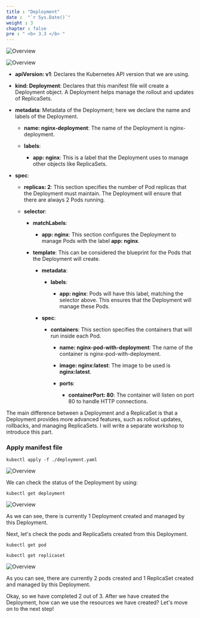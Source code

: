 ```yaml
---
title : "Deployment"
date :  "`r Sys.Date()`" 
weight : 3
chapter : false
pre : " <b> 3.3 </b> "
---
```


![Overview](/fcj-ss2-workshop-001/images/2-Manifest/15.png)

![Overview](/fcj-ss2-workshop-001/images/2-Manifest/16.png)

- **apiVersion: v1**: Declares the Kubernetes API version that we are using.

- **kind: Deployment**: Declares that this manifest file will create a Deployment object. A Deployment helps manage the rollout and updates of ReplicaSets.

- **metadata**: Metadata of the Deployment; here we declare the name and labels of the Deployment.

    - **name: nginx-deployment**: The name of the Deployment is nginx-deployment.

    - **labels**: 

        - **app: nginx**: This is a label that the Deployment uses to manage other objects like ReplicaSets.

- **spec**:

    - **replicas: 2**: This section specifies the number of Pod replicas that the Deployment must maintain. The Deployment will ensure that there are always 2 Pods running.

    - **selector**:

        - **matchLabels**:

            - **app: nginx**: This section configures the Deployment to manage Pods with the label **app: nginx**.

        - **template**: This can be considered the blueprint for the Pods that the Deployment will create.

            - **metadata**:

                - **labels**:

                    - **app: nginx**: Pods will have this label, matching the selector above. This ensures that the Deployment will manage these Pods.

            - **spec**:

                - **containers**: This section specifies the containers that will run inside each Pod.

                    - **name: nginx-pod-with-deployment**: The name of the container is nginx-pod-with-deployment.

                    - **image: nginx:latest**: The image to be used is **nginx:latest**.

                    - **ports**:

                        - **containerPort: 80**: The container will listen on port 80 to handle HTTP connections.

The main difference between a Deployment and a ReplicaSet is that a Deployment provides more advanced features, such as rollout updates, rollbacks, and managing ReplicaSets. I will write a separate workshop to introduce this part.

### Apply manifest file

    kubectl apply -f ./deployment.yaml

![Overview](/fcj-ss2-workshop-001/images/2-Manifest/17.png)

We can check the status of the Deployment by using:

    kubectl get deployment

![Overview](/fcj-ss2-workshop-001/images/2-Manifest/18.png)

As we can see, there is currently 1 Deployment created and managed by this Deployment.

Next, let's check the pods and ReplicaSets created from this Deployment.

    kubectl get pod

    kubectl get replicaset

![Overview](/fcj-ss2-workshop-001/images/2-Manifest/19.png)

As you can see, there are currently 2 pods created and 1 ReplicaSet created and managed by this Deployment.

Okay, so we have completed 2 out of 3. After we have created the Deployment, how can we use the resources we have created? Let's move on to the next step!
